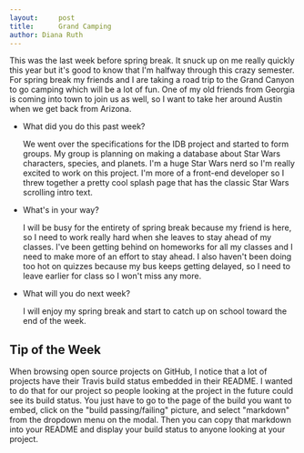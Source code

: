 ```yaml
---
layout:     post
title:      Grand Camping
author: Diana Ruth
---
```


This was the last week before spring break. It snuck up on me really quickly this year but it's good to know that I'm halfway through this crazy semester. For spring break my friends and I are taking a road trip to the Grand Canyon to go camping which will be a lot of fun. One of my old friends from Georgia is coming into town to join us as well, so I want to take her around Austin when we get back from Arizona.

- What did you do this past week?

    We went over the specifications for the IDB project and started to form groups. My group is planning on making a database about Star Wars characters, species, and planets. I'm a huge Star Wars nerd so I'm really excited to work on this project. I'm more of a front-end developer so I threw together a pretty cool splash page that has the classic Star Wars scrolling intro text.

- What's in your way?

    I will be busy for the entirety of spring break because my friend is here, so I need to work really hard when she leaves to stay ahead of my classes. I've been getting behind on homeworks for all my classes and I need to make more of an effort to stay ahead. I also haven't been doing too hot on quizzes because my bus keeps getting delayed, so I need to leave earlier for class so I won't miss any more.
    
- What will you do next week?

    I will enjoy my spring break and start to catch up on school toward the end of the week.

Tip of the Week
---------------
When browsing open source projects on GitHub, I notice that a lot of projects have their Travis build status embedded in their README. I wanted to do that for our project so people looking at the project in the future could see its build status. You just have to go to the page of the build you want to embed, click on the "build passing/failing" picture, and select "markdown" from the dropdown menu on the modal. Then you can copy that markdown into your README and display your build status to anyone looking at your project.
